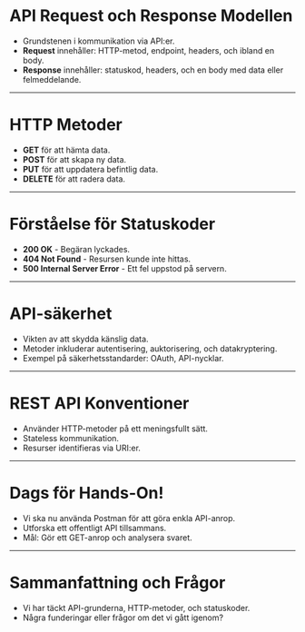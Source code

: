 # API Request och Response Modellen

- Grundstenen i kommunikation via API:er.
- **Request** innehåller: HTTP-metod, endpoint, headers, och ibland en body.
- **Response** innehåller: statuskod, headers, och en body med data eller felmeddelande.

---

# HTTP Metoder

- **GET** för att hämta data.
- **POST** för att skapa ny data.
- **PUT** för att uppdatera befintlig data.
- **DELETE** för att radera data.

---

# Förståelse för Statuskoder

- **200 OK** - Begäran lyckades.
- **404 Not Found** - Resursen kunde inte hittas.
- **500 Internal Server Error** - Ett fel uppstod på servern.

---

# API-säkerhet

- Vikten av att skydda känslig data.
- Metoder inkluderar autentisering, auktorisering, och datakryptering.
- Exempel på säkerhetsstandarder: OAuth, API-nycklar.

---

# REST API Konventioner

- Använder HTTP-metoder på ett meningsfullt sätt.
- Stateless kommunikation.
- Resurser identifieras via URI:er.

---

# Dags för Hands-On!

- Vi ska nu använda Postman för att göra enkla API-anrop.
- Utforska ett offentligt API tillsammans.
- Mål: Gör ett GET-anrop och analysera svaret.

---

# Sammanfattning och Frågor

- Vi har täckt API-grunderna, HTTP-metoder, och statuskoder.
- Några funderingar eller frågor om det vi gått igenom?
